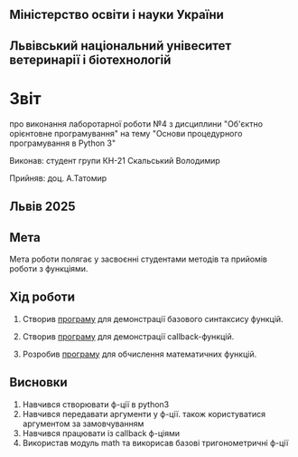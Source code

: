 ## Міністерство освіти і науки України

## Львівський національний унівеситет ветеринарії і біотехнологій

# Звіт
про виконання лаборотарної роботи №4 з дисциплини "Об'єктно орієнтовне програмування" на тему "Основи процедурного програмування в Python 3"

Виконав: студент групи КН-21 Скальський Володимир

Прийняв: доц. А.Татомир

## Львів 2025

## Мета
Мета роботи полягає у засвоєнні студентами методів та прийомів роботи з функціями.

## Хід роботи

1. Створив [програму](./basic-functions.py) для демонстрації базового синтаксису функцій.

3. Створив [програму](./callback-functions.py) для демонстрації callback-функцій.

4. Розробив [програму](./math-functions.py) для обчислення математичних функцій.

## Висновки
1. Навчився створювати ф-ції в python3
2. Навчився передавати аргументи у ф-ції. також користуватися аргументом за замовчуванням
3. Навчився працювати із callback ф-ціями
4. Використав модуль math та викорисав базові тригонометричні ф-ції